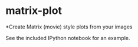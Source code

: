matrix-plot
===========

*Create Matrix (movie) style plots from your images

See the included IPython notebook for an example.
